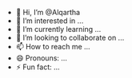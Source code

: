 - 👋 Hi, I’m @Alqartha
- 👀 I’m interested in ...
- 🌱 I’m currently learning ...
- 💞️ I’m looking to collaborate on ...
- 📫 How to reach me ...
- 😄 Pronouns: ...
- ⚡ Fun fact: ...

<!---
Alqartha/Alqartha is a ✨ special ✨ repository because its `README.md` (this file) appears on your GitHub profile.
You can click the Preview link to take a look at your changes.
--->
